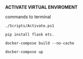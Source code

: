 **ACTIVATE VIRTUAL ENVIROMENT**

commands to terminal 

``` ./Scripts/Activate.ps1 ```

```pip install flask etc.```

```docker-compose build --no-cache```

```docker-compose up```
